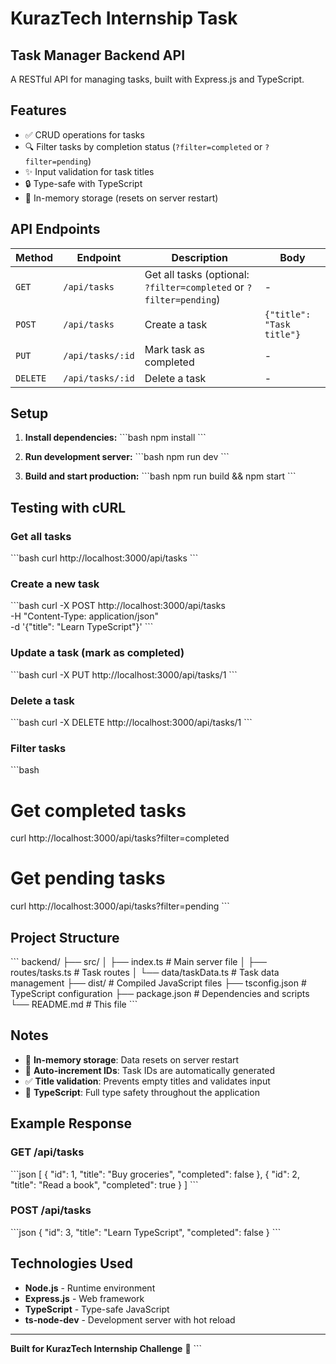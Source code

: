 # KurazTech Internship Task

## Task Manager Backend API

A RESTful API for managing tasks, built with Express.js and TypeScript.

## Features

- ✅ CRUD operations for tasks
- 🔍 Filter tasks by completion status (`?filter=completed` or `?filter=pending`)
- ✨ Input validation for task titles
- 🔒 Type-safe with TypeScript
- 💾 In-memory storage (resets on server restart)

## API Endpoints

| Method | Endpoint | Description | Body |
|--------|----------|-------------|------|
| `GET` | `/api/tasks` | Get all tasks (optional: `?filter=completed` or `?filter=pending`) | - |
| `POST` | `/api/tasks` | Create a task | `{"title": "Task title"}` |
| `PUT` | `/api/tasks/:id` | Mark task as completed | - |
| `DELETE` | `/api/tasks/:id` | Delete a task | - |


## Setup

1. **Install dependencies:**
   \`\`\`bash
   npm install
   \`\`\`

2. **Run development server:**
   \`\`\`bash
   npm run dev
   \`\`\`

3. **Build and start production:**
   \`\`\`bash
   npm run build && npm start
   \`\`\`

## Testing with cURL

### Get all tasks
\`\`\`bash
curl http://localhost:3000/api/tasks
\`\`\`

### Create a new task
\`\`\`bash
curl -X POST http://localhost:3000/api/tasks \
  -H "Content-Type: application/json" \
  -d '{"title": "Learn TypeScript"}'
\`\`\`

### Update a task (mark as completed)
\`\`\`bash
curl -X PUT http://localhost:3000/api/tasks/1
\`\`\`

### Delete a task
\`\`\`bash
curl -X DELETE http://localhost:3000/api/tasks/1
\`\`\`

### Filter tasks
\`\`\`bash
# Get completed tasks
curl http://localhost:3000/api/tasks?filter=completed

# Get pending tasks
curl http://localhost:3000/api/tasks?filter=pending
\`\`\`

## Project Structure

\`\`\`
backend/
├── src/
│   ├── index.ts           # Main server file
│   ├── routes/tasks.ts    # Task routes
│   └── data/taskData.ts   # Task data management
├── dist/                  # Compiled JavaScript files
├── tsconfig.json          # TypeScript configuration
├── package.json           # Dependencies and scripts
└── README.md              # This file
\`\`\`

## Notes

- 💾 **In-memory storage**: Data resets on server restart
- 🔢 **Auto-increment IDs**: Task IDs are automatically generated
- ✅ **Title validation**: Prevents empty titles and validates input
- 🚀 **TypeScript**: Full type safety throughout the application

## Example Response

### GET /api/tasks
\`\`\`json
[
  {
    "id": 1,
    "title": "Buy groceries",
    "completed": false
  },
  {
    "id": 2,
    "title": "Read a book",
    "completed": true
  }
]
\`\`\`

### POST /api/tasks
\`\`\`json
{
  "id": 3,
  "title": "Learn TypeScript",
  "completed": false
}
\`\`\`

## Technologies Used

- **Node.js** - Runtime environment
- **Express.js** - Web framework
- **TypeScript** - Type-safe JavaScript
- **ts-node-dev** - Development server with hot reload

---

**Built for KurazTech Internship Challenge** 🚀
\`\`\`

